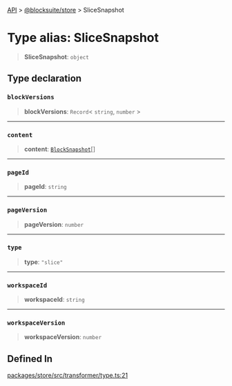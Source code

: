 [API](../../../index.md) > [@blocksuite/store](../index.md) > SliceSnapshot

# Type alias: SliceSnapshot

> **SliceSnapshot**: `object`

## Type declaration

### `blockVersions`

> **blockVersions**: `Record`\< `string`, `number` \>

***

### `content`

> **content**: [`BlockSnapshot`](type-alias.BlockSnapshot.md)[]

***

### `pageId`

> **pageId**: `string`

***

### `pageVersion`

> **pageVersion**: `number`

***

### `type`

> **type**: `"slice"`

***

### `workspaceId`

> **workspaceId**: `string`

***

### `workspaceVersion`

> **workspaceVersion**: `number`

## Defined In

[packages/store/src/transformer/type.ts:21](https://github.com/Saul-Mirone/blocksuite/blob/f2324b82e/packages/store/src/transformer/type.ts#L21)
